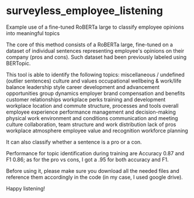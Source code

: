 # surveyless_employee_listening

Example use of a fine-tuned RoBERTa large to classify employee opinions into meaningful topics

The core of this method consists of a RoBERTa large, fine-tuned on a dataset of individual sentences representing employee's opinions on their company (pros and cons). Such dataset had been previously labeled using BERTopic.

This tool is able to identify the following topics: 
	miscellaneous / undefined (outlier sentences)
	culture and values
	occupational wellbeing & work/life balance
	leadership style
	career development and advancement opportunities
	group dynamics
	employer brand
	compensation and benefits
	customer relationships
	workplace perks
	training and development
	workplace location and commute
	structure, processes and tools
	overall employee experience
	performance management and decision-making
	physical work environment and conditions
	communication and meeting culture
	collaboration, team structure and work distribution
	lack of pros
	workplace atmosphere
	employee value and recognition
	workforce planning

 It can also classify whether a sentence is a pro or a con.

 Performance for topic identification during training are Accuracy 0.87 and	F1 0.86; as for the pro vs cons, I got a .95 for both accuracy and F1.

 Before using it, please make sure you download all the needed files and reference them accordingly in the code (in my case, I used google drive).

 Happy listening!




